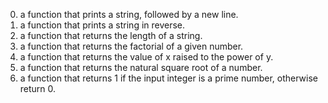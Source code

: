 0. a function that prints a string, followed by a new line.
1. a function that prints a string in reverse.
2. a function that returns the length of a string.
3. a function that returns the factorial of a given number.
4. a function that returns the value of x raised to the power of y.
5. a function that returns the natural square root of a number.
6. a function that returns 1 if the input integer is a prime number, otherwise return 0.
